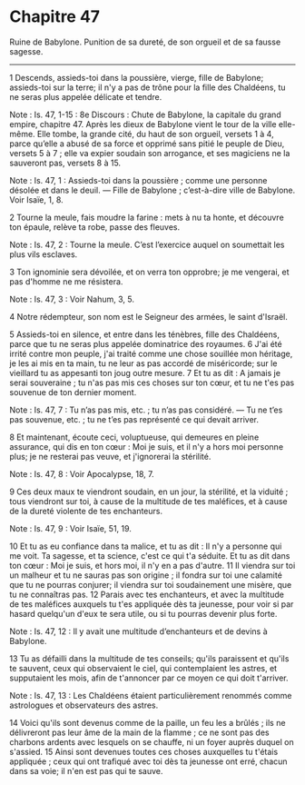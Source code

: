 # Chapitre 47

Ruine de Babylone.
Punition de sa dureté, de son orgueil et de sa fausse sagesse.

***

1 Descends, assieds-toi dans la poussière, vierge, fille de Babylone; assieds-toi sur la terre; il n'y a pas de trône pour la fille des Chaldéens, tu ne seras plus appelée délicate et tendre.

<span class="bible-note">Note : </span> Is. 47, 1-15 : 8e Discours : Chute de Babylone, la capitale du grand empire, chapitre 47. Après les dieux de Babylone vient le tour de la ville elle-même. Elle tombe, la grande cité, du haut de son orgueil, versets 1 à 4, parce qu’elle a abusé de sa force et opprimé sans pitié le peuple de Dieu, versets 5 à 7 ; elle va expier soudain son arrogance, et ses magiciens ne la sauveront pas, versets 8 à 15.

<span class="bible-note">Note : </span> Is. 47, 1 : Assieds-toi dans la poussière ; comme une personne désolée et dans le deuil. ― Fille de Babylone ; c’est-à-dire ville de Babylone. Voir Isaïe, 1, 8.


2 Tourne la meule, fais moudre la farine : mets à nu ta honte, et découvre ton épaule, relève ta robe, passe des fleuves.

<span class="bible-note">Note : </span> Is. 47, 2 : Tourne la meule. C’est l’exercice auquel on soumettait les plus vils esclaves.

3 Ton ignominie sera dévoilée, et on verra ton opprobre; je me vengerai, et pas d'homme ne me résistera.

<span class="bible-note">Note : </span> Is. 47, 3 : Voir Nahum, 3, 5.

4 Notre rédempteur, son nom est le Seigneur des armées, le saint d'Israël.


5 Assieds-toi en silence, et entre dans les ténèbres, fille des Chaldéens, parce que tu ne seras plus appelée dominatrice des royaumes. 6 J'ai été irrité contre mon peuple, j'ai traité comme une chose souillée mon héritage, je les ai mis en ta main, tu ne leur as pas accordé de miséricorde; sur le vieillard tu as appesanti ton joug outre mesure. 7 Et tu as dit : A jamais je serai souveraine ; tu n'as pas mis ces choses sur ton cœur, et tu ne t'es pas souvenue de ton dernier moment.

<span class="bible-note">Note : </span> Is. 47, 7 : Tu n’as pas mis, etc. ; tu n’as pas considéré. ― Tu ne t’es pas souvenue, etc. ; tu ne t’es pas représenté ce qui devait arriver.


8 Et maintenant, écoute ceci, voluptueuse, qui demeures en pleine assurance, qui dis en ton cœur : Moi je suis, et il n'y a hors moi personne plus; je ne resterai pas veuve, et j'ignorerai la stérilité.

<span class="bible-note">Note : </span> Is. 47, 8 : Voir Apocalypse, 18, 7.

9 Ces deux maux te viendront soudain, en un jour, la stérilité, et la viduité ; tous viendront sur toi, à cause de la multitude de tes maléfices, et à cause de la dureté violente de tes enchanteurs.

<span class="bible-note">Note : </span> Is. 47, 9 : Voir Isaïe, 51, 19.


10 Et tu as eu confiance dans ta malice, et tu as dit : Il n'y a personne qui me voit. Ta sagesse, et ta science, c'est ce qui t'a séduite. Et tu as dit dans ton cœur : Moi je suis, et hors moi, il n'y en a pas d'autre. 11 Il viendra sur toi un malheur et tu ne sauras pas son origine ; il fondra sur toi une calamité que tu ne pourras conjurer; il viendra sur toi soudainement une misère, que tu ne connaîtras pas. 12 Parais avec tes enchanteurs, et avec la multitude de tes maléfices auxquels tu t'es appliquée dès ta jeunesse, pour voir si par hasard quelqu'un d'eux te sera utile, ou si tu pourras devenir plus forte.

<span class="bible-note">Note : </span> Is. 47, 12 : Il y avait une multitude d’enchanteurs et de devins à Babylone.


13 Tu as défailli dans la multitude de tes conseils; qu'ils paraissent et qu'ils te sauvent, ceux qui observaient le ciel, qui contemplaient les astres, et supputaient les mois, afin de t'annoncer par ce moyen ce qui doit t'arriver.

<span class="bible-note">Note : </span> Is. 47, 13 : Les Chaldéens étaient particulièrement renommés comme astrologues et observateurs des astres.

14 Voici qu'ils sont devenus comme de la paille, un feu les a brûlés ; ils ne délivreront pas leur âme de la main de la flamme ; ce ne sont pas des charbons ardents avec lesquels on se chauffe, ni un foyer auprès duquel on s'assied. 15 Ainsi sont devenues toutes ces choses auxquelles tu t'étais appliquée ; ceux qui ont trafiqué avec toi dès ta jeunesse ont erré, chacun dans sa voie; il n'en est pas qui te sauve.

